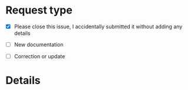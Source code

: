 # Request type
<!-- Select the appropriate option -->
- [x] Please close this issue, I accidentally submitted it without adding any details
- [ ] New documentation
- [ ] Correction or update


# Details
<!-- Tell us about the issue you saw. A clear description, links, and screenshots help us fix it faster. -->

<!-- Please include the URL of the page(s) you are seeing the problem on, if it concerns one or more specific pages -->


